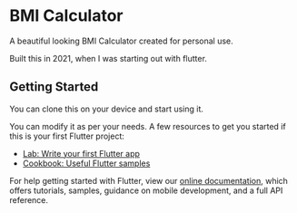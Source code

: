 # BMI Calculator

A beautiful looking BMI Calculator created for personal use.

Built this in 2021, when I was starting out with flutter.

## Getting Started

You can clone this on your device and start using it.

You can modify it as per your needs.
A few resources to get you started if this is your first Flutter project:

- [Lab: Write your first Flutter app](https://flutter.dev/docs/get-started/codelab)
- [Cookbook: Useful Flutter samples](https://flutter.dev/docs/cookbook)

For help getting started with Flutter, view our
[online documentation](https://flutter.dev/docs), which offers tutorials,
samples, guidance on mobile development, and a full API reference.
